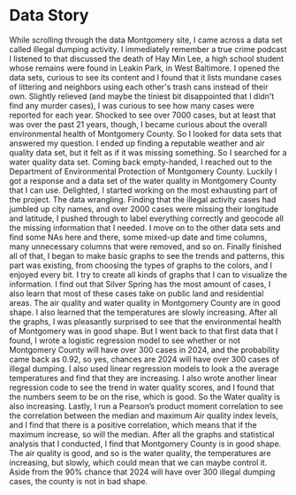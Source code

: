 # Data Story

While scrolling through the data Montgomery site, I came across a data set called illegal dumping activity. I immediately remember a true crime podcast I listened to that discussed the death of Hay Min Lee, a high school student whose remains were found in Leakin Park, in West Baltimore. I opened the data sets, curious to see its content and I found that it lists mundane cases of littering and neighbors using each other's trash cans instead of their own. Slightly relieved (and maybe the tiniest bit disappointed that I didn’t find any murder cases), I was curious to see how many cases were reported for each year. 
	Shocked to see over 7000 cases, but at least that was over the past 21 years, though, I became curious about the overall environmental health of Montgomery County. So I looked for data sets that answered my question. 
	I ended up finding a reputable weather and air quality data set, but it felt as if it was missing something. So I searched for a water quality data set. Coming back empty-handed, I reached out to the Department of Environmental Protection of Montgomery County. Luckily I got a response and a data set of the water quality in Montgomery County that I can use. Delighted, I started working on the most exhausting part of the project. The data wrangling. Finding that the illegal activity cases had jumbled up city names, and over 2000 cases were missing their longitude and latitude, I pushed through to label everything correctly and geocode all the missing information that I needed. I move on to the other data sets and find some NAs here and there, some mixed-up date and time columns, many unnecessary columns that were removed, and so on. 
	Finally finished all of that, I began to make basic graphs to see the trends and patterns, this part was existing, from choosing the types of graphs to the colors, and I enjoyed every bit. I try to create all kinds of graphs that I can to visualize the information. I find out that Silver Spring has the most amount of cases, I also learn that most of these cases take on public land and residential areas. The air quality and water quality in Montgomery County are in good shape. I also learned that the temperatures are slowly increasing. 
 	After all the graphs, I was pleasantly surprised to see that the environmental health of Montgomery was in good shape. But I went back to that first data that I found, I wrote a logistic regression model to see whether or not Montgomery County will have over 300 cases in 2024, and the probability came back as 0.92, so yes, chances are 2024 will have over 300 cases of illegal dumping. I also used linear regression models to look a the average temperatures and find that they are increasing. I also wrote another linear regression code to see the trend in water quality scores, and I found that the numbers seem to be on the rise, which is good. So the Water quality is also increasing. Lastly, I run a Pearson’s product moment correlation to see the correlation between the median and maximum Air quality index levels, and I find that there is a positive correlation, which means that if the maximum increase, so will the median.
	After all the graphs and statistical analysis that I conducted, I find that Montgomery County is in good shape. The air quality is good, and so is the water quality, the temperatures are increasing, but slowly, which could mean that we can maybe control it. Aside from the 90% chance that 2024 will have over 300 illegal dumping cases, the county is not in bad shape.

